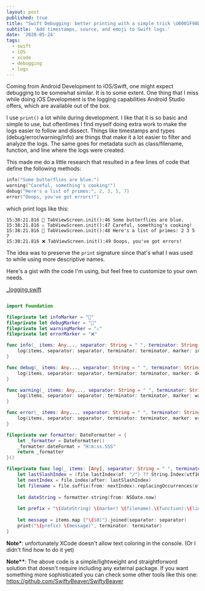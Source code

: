 ```yaml
---
layout: post
published: true
title: "Swift Debugging: better printing with a simple trick \U0001F98B\U0001F98E⚠️❌"
subtitle: 'Add timestamps, source, and emoji to Swift logs.'
date: '2020-05-24'
tags:
  - swift
  - iOS
  - xcode
  - debugging
  - logs
---
```


Coming from Android Development to iOS/Swift, one might expect debugging to be somewhat similar. It is to some extent. One thing that I miss while doing iOS Development is the logging capabilities Android Studio offers, which are available out of the box.

I use `print()` a lot while during development. I like that it is so basic and simple to use, but oftentimes I find myself doing extra work to make the logs easier to follow and dissect. Things like timestamps and types (debug/error/warning/info) are things that make it a lot easier to filter and analyze the logs. The same goes for metadata such as class/filename, function, and line where the logs were created. 

This made me do a little research that resulted in a few lines of code that define the following methods:


```swift
info("Some butterflies are blue.")
warning("Careful, something's cooking!")
debug("Here's a list of primes:", 2, 3, 5, 7)
error("Ooops, you've got errors!")
```

which print logs like this:


```
15:38:21.816 🦋 TabViewScreen.init():46 Some butterflies are blue.
15:38:21.816 ⚠️ TabViewScreen.init():47 Careful, something's cooking!
15:38:21.816 🦎 TabViewScreen.init():48 Here's a list of primes: 2 3 5 7
15:38:21.816 ❌ TabViewScreen.init():49 Ooops, you've got errors!
```

The idea was to preserve the `print` signature since that's what I was used to while using more descriptive names.

Here's a gist with the code I'm using, but feel free to customize to your own needs.

[_logging.swift](https://gist.github.com/ccheptea/324e40dc905c961d87a62f65f7ba0462)

```swift

import Foundation

fileprivate let infoMarker = "🦋"
fileprivate let debugMarker = "🦎"
fileprivate let warningMarker = "⚠️"
fileprivate let errorMarker = "❌"

func info(_ items: Any..., separator: String = " ", terminator: String = "\n", file: String = #file, line: Int = #line, function: String = #function) {
    log(items, separator: separator, terminator: terminator, marker: infoMarker, file: file, function: function, line: line)
}

func debug(_ items: Any..., separator: String = " ", terminator: String = "\n", file: String = #file, line: Int = #line, function: String = #function) {
    log(items, separator: separator, terminator: terminator, marker: debugMarker, file: file, function: function, line: line)
}

func warning(_ items: Any..., separator: String = " ", terminator: String = "\n", file: String = #file, line: Int = #line, function: String = #function) {
    log(items, separator: separator, terminator: terminator, marker: warningMarker, file: file, function: function, line: line)
}

func error(_ items: Any..., separator: String = " ", terminator: String = "\n", file: String = #file, line: Int = #line, function: String = #function) {
    log(items, separator: separator, terminator: terminator, marker: errorMarker, file: file, function: function, line: line)
}

fileprivate var formatter: DateFormatter = {
    let _formatter = DateFormatter()
    _formatter.dateFormat = "H:m:ss.SSS"
    return _formatter
}()

fileprivate func log(_ items: [Any], separator: String = " ", terminator: String = "\n", marker: String, file: String, function: String, line: Int) {
    let lastSlashIndex = (file.lastIndex(of: "/") ?? String.Index(utf16Offset: 0, in: file))
    let nextIndex = file.index(after: lastSlashIndex)
    let filename = file.suffix(from: nextIndex).replacingOccurrences(of: ".swift", with: "")
    
    let dateString = formatter.string(from: NSDate.now)
    
    let prefix = "\(dateString) \(marker) \(filename).\(function):\(line)"
    
    let message = items.map {"\($0)"}.joined(separator: separator)
    print("\(prefix) \(message)", terminator: terminator)
}


```

**Note\***: unfortunately XCode doesn't allow text coloring in the console. (Or I didn't find how to do it yet)

**Note\*\***: The above code is a simple/lightweight and straightforword solution that doesn't require including any external package. If you want something more sophisticated you can check some other tools like this one: https://github.com/SwiftyBeaver/SwiftyBeaver
